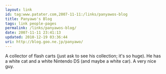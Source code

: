```yaml
---
layout: link
id: tag:www.patater.com,2007-11-11:/links/panyawos-blog
title: Panyawo's Blog
tags: link people-pages
permalink: /links/panyawos-blog/
date: 2007-11-11 23:41:13
updated: 2010-12-19 03:36:44
uri: http://blog.goo.ne.jp/panyawo/
---
```

A collector of flash carts (just ask to see his collection; it's so huge). He
has a white cat and a white Nintendo DS (and maybe a white car). A very nice
guy.
